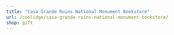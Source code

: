 ```yaml
---
title: "Casa Grande Ruins National Monument Bookstore"
url: /coolidge/casa-grande-ruins-national-monument-bookstore/
shop: gift
---
```

